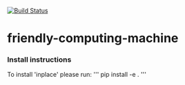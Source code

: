 [![Build Status](https://travis-ci.org/dgasmith/friendly-computing-machine.svg?branch=master)](https://travis-ci.org/dgasmith/friendly-computing-machine)

# friendly-computing-machine

### Install instructions
To install 'inplace' please run:
'''
pip install -e .
'''
